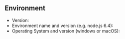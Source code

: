 <!--- Provide a general summary of the issue in the Title above -->
<!--- 简要描述一下你的需求/问题，非技术相关讨论请移步至https://gitter.im/SkyHarp/LegendOfMountainSea-Server/ -->

<!--- bugs only -->
## Environment
<!--- 系统环境 -->
<!--- Include as many relevant details about the environment you experienced the bug in -->
* Version:
* Environment name and version (e.g. node.js 6.4):
* Operating System and version (windows or macOS):
